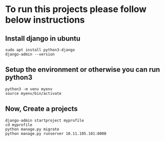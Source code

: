 # To run this projects please follow below instructions

## Install django in ubuntu
```
sudo apt install python3-django
django-admin --version
```

## Setup the environment or otherwise you can run python3
```
python3 -m venv myenv
source myenv/bin/activate
```

## Now, Create a projects

```
django-admin startproject myprofile
cd myprofile
python manage.py migrate 
python manage.py runserver 10.11.105.101:8000
```
